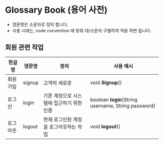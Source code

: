 # Glossary Book (용어 사전)
- 영문명은 소문자로 정의 합니다.
- 사용 시에는, code convention 에 맞춰 대/소문자 구별하여 적용 하면 됩니다.

## 회원 관련 작업
| 한글명        | 영문명                    | 정의                         | 사용 예시                                                           |
|------------|------------------------|----------------------------|-----------------------------------------------------------------|
| 회원가입       | signup                 | 고객의 새로운                    | void **Signup**()                                               |
| 로그인        | login                  | 기존 계정으로 시스템에 접근하기 위한 인증    | boolean **login**(String username, String password)             |
| 로그아웃       | logout                 | 현재 로그인된 계정을 로그아웃하는 작업      | void **logout**()                                               |